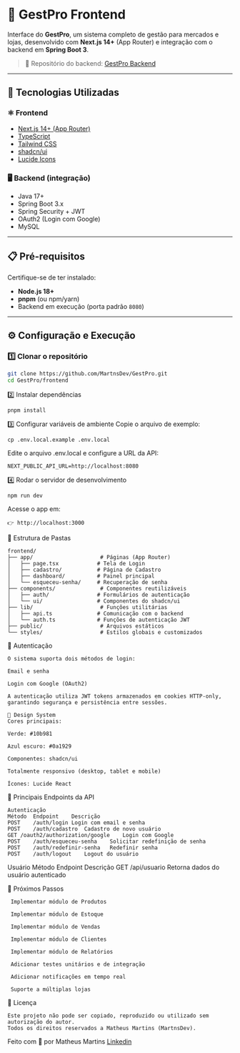 # 🛒 GestPro Frontend

Interface do **GestPro**, um sistema completo de gestão para mercados e lojas, desenvolvido com **Next.js 14+** (App Router) e integração com o backend em **Spring Boot 3**.

> 🔗 Repositório do backend: [GestPro Backend](https://github.com/MartnsDev/GestPro/tree/97003ec661c1babf34f53533396ced94d0c0b9cb/gestpro-backend)

---

## 🚀 Tecnologias Utilizadas

### ⚛️ Frontend
- [Next.js 14+ (App Router)](https://nextjs.org/)
- [TypeScript](https://www.typescriptlang.org/)
- [Tailwind CSS](https://tailwindcss.com/)
- [shadcn/ui](https://ui.shadcn.com/)
- [Lucide Icons](https://lucide.dev/)

### 🖥️ Backend (integração)
- Java 17+
- Spring Boot 3.x
- Spring Security + JWT
- OAuth2 (Login com Google)
- MySQL

---

## 📋 Pré-requisitos

Certifique-se de ter instalado:

- **Node.js 18+**
- **pnpm** (ou npm/yarn)
- Backend em execução (porta padrão `8080`)

---

## ⚙️ Configuração e Execução

### 1️⃣ Clonar o repositório
```bash
git clone https://github.com/MartnsDev/GestPro.git
cd GestPro/frontend
```
2️⃣ Instalar dependências
```
pnpm install
```
3️⃣ Configurar variáveis de ambiente
Copie o arquivo de exemplo:

```
cp .env.local.example .env.local
```
Edite o arquivo .env.local e configure a URL da API:
```
NEXT_PUBLIC_API_URL=http://localhost:8080
```
4️⃣ Rodar o servidor de desenvolvimento
```
npm run dev
```
Acesse o app em:
```
👉 http://localhost:3000
```

📁 Estrutura de Pastas
```
frontend/
├── app/                     # Páginas (App Router)
│   ├── page.tsx            # Tela de Login
│   ├── cadastro/           # Página de Cadastro
│   ├── dashboard/          # Painel principal
│   └── esqueceu-senha/     # Recuperação de senha
├── components/              # Componentes reutilizáveis
│   ├── auth/               # Formulários de autenticação
│   └── ui/                 # Componentes do shadcn/ui
├── lib/                     # Funções utilitárias
│   ├── api.ts              # Comunicação com o backend
│   └── auth.ts             # Funções de autenticação JWT
├── public/                  # Arquivos estáticos
└── styles/                  # Estilos globais e customizados
```
🔐 Autenticação
```
O sistema suporta dois métodos de login:

Email e senha

Login com Google (OAuth2)

A autenticação utiliza JWT tokens armazenados em cookies HTTP-only, garantindo segurança e persistência entre sessões.

🎨 Design System
Cores principais:

Verde: #10b981

Azul escuro: #0a1929

Componentes: shadcn/ui

Totalmente responsivo (desktop, tablet e mobile)

Ícones: Lucide React
```

📡 Principais Endpoints da API
```
Autenticação
Método	Endpoint	Descrição
POST	/auth/login	Login com email e senha
POST	/auth/cadastro	Cadastro de novo usuário
GET	/oauth2/authorization/google	Login com Google
POST	/auth/esqueceu-senha	Solicitar redefinição de senha
POST	/auth/redefinir-senha	Redefinir senha
POST	/auth/logout	Logout do usuário
```
Usuário
Método	Endpoint	Descrição
GET	/api/usuario	Retorna dados do usuário autenticado

🧩 Próximos Passos
```
 Implementar módulo de Produtos

 Implementar módulo de Estoque

 Implementar módulo de Vendas

 Implementar módulo de Clientes

 Implementar módulo de Relatórios

 Adicionar testes unitários e de integração

 Adicionar notificações em tempo real

 Suporte a múltiplas lojas
```
📜 Licença
```
Este projeto não pode ser copiado, reproduzido ou utilizado sem autorização do autor.
Todos os direitos reservados a Matheus Martins (MartnsDev).

```

Feito com 💚 por Matheus Martins [Linkedin](https://www.linkedin.com/in/matheusmartnsdev/)
